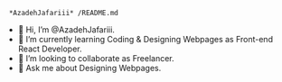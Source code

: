 
     *AzadehJafariii* /README.md

- 👋 Hi, I’m @AzadehJafariii.
- 🌱 I’m currently learning Coding & Designing Webpages as Front-end React Developer.
- 👯 I’m looking to collaborate as Freelancer.
- 💬 Ask me about Designing Webpages.


